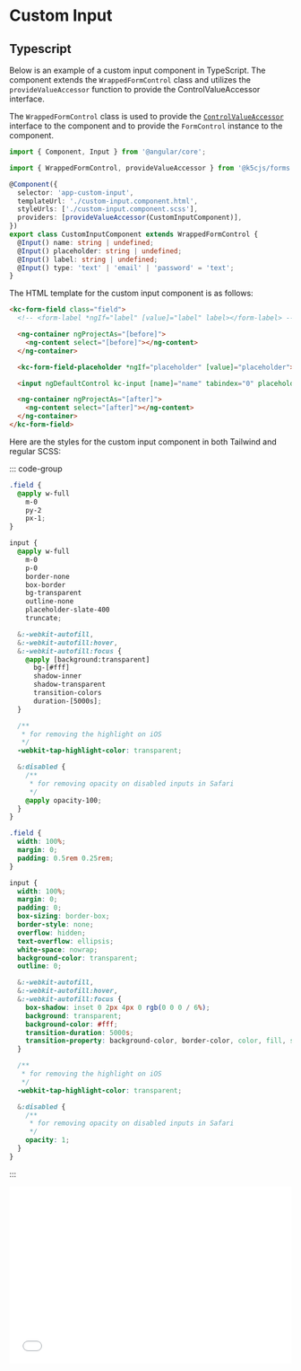 # Custom Input

## Typescript

Below is an example of a custom input component in TypeScript. The component extends the `WrappedFormControl` class and utilizes the `provideValueAccessor` function to provide the ControlValueAccessor interface.

The `WrappedFormControl` class is used to provide the [`ControlValueAccessor`](https://angular.io/api/forms/ControlValueAccessor) interface to the component and to provide the `FormControl` instance to the component.

```ts
import { Component, Input } from '@angular/core';

import { WrappedFormControl, provideValueAccessor } from '@k5cjs/forms';

@Component({
  selector: 'app-custom-input',
  templateUrl: './custom-input.component.html',
  styleUrls: ['./custom-input.component.scss'],
  providers: [provideValueAccessor(CustomInputComponent)],
})
export class CustomInputComponent extends WrappedFormControl {
  @Input() name: string | undefined;
  @Input() placeholder: string | undefined;
  @Input() label: string | undefined;
  @Input() type: 'text' | 'email' | 'password' = 'text';
}

```

The HTML template for the custom input component is as follows:

```html
<kc-form-field class="field">
  <!-- <form-label *ngIf="label" [value]="label" label></form-label> -->

  <ng-container ngProjectAs="[before]">
    <ng-content select="[before]"></ng-content>
  </ng-container>

  <kc-form-field-placeholder *ngIf="placeholder" [value]="placeholder"></kc-form-field-placeholder>

  <input ngDefaultControl kc-input [name]="name" tabindex="0" placeholder="" />

  <ng-container ngProjectAs="[after]">
    <ng-content select="[after]"></ng-content>
  </ng-container>
</kc-form-field>
```

Here are the styles for the custom input component in both Tailwind and regular SCSS:

::: code-group

```scss [Scss Tailwind]
.field {
  @apply w-full
    m-0
    py-2
    px-1;
}

input {
  @apply w-full
    m-0
    p-0
    border-none
    box-border
    bg-transparent
    outline-none
    placeholder-slate-400
    truncate;

  &:-webkit-autofill,
  &:-webkit-autofill:hover,
  &:-webkit-autofill:focus {
    @apply [background:transparent]
      bg-[#fff]
      shadow-inner
      shadow-transparent
      transition-colors
      duration-[5000s];
  }

  /**
   * for removing the highlight on iOS
   */
  -webkit-tap-highlight-color: transparent;

  &:disabled {
    /**
     * for removing opacity on disabled inputs in Safari
     */
    @apply opacity-100;
  }
}
```

```scss [Scss]
.field {
  width: 100%;
  margin: 0;
  padding: 0.5rem 0.25rem;
}

input {
  width: 100%;
  margin: 0;
  padding: 0;
  box-sizing: border-box;
  border-style: none;
  overflow: hidden;
  text-overflow: ellipsis;
  white-space: nowrap;
  background-color: transparent;
  outline: 0;

  &:-webkit-autofill,
  &:-webkit-autofill:hover,
  &:-webkit-autofill:focus {
    box-shadow: inset 0 2px 4px 0 rgb(0 0 0 / 6%);
    background: transparent;
    background-color: #fff;
    transition-duration: 5000s;
    transition-property: background-color, border-color, color, fill, stroke;
  }

  /**
   * for removing the highlight on iOS
   */
  -webkit-tap-highlight-color: transparent;

  &:disabled {
    /**
     * for removing opacity on disabled inputs in Safari
     */
    opacity: 1;
  }
}
```

:::


<iframe
  width="100%"
  height="315"
  frameBorder="0"
  src="/k5cjs/examples/?embed=input"
></iframe>
